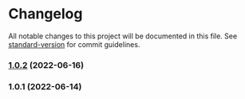 # Changelog

All notable changes to this project will be documented in this file. See [standard-version](https://github.com/conventional-changelog/standard-version) for commit guidelines.

### [1.0.2](https://github.com/charlesgael/tauri-pinia/compare/v1.0.1...v1.0.2) (2022-06-16)

### 1.0.1 (2022-06-14)
